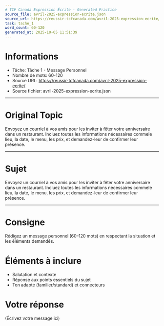 ```yaml
---
# TCF Canada Expression Écrite - Generated Practice
source_file: avril-2025-expression-ecrite.json
source_url: https://reussir-tcfcanada.com/avril-2025-expression-ecrite/
task: tache_1
word_count: 60-120
generated_at: 2025-10-05 11:51:39
---
```


# Informations
- Tâche: Tâche 1 - Message Personnel
- Nombre de mots: 60-120
- Source URL: https://reussir-tcfcanada.com/avril-2025-expression-ecrite/
- Source fichier: avril-2025-expression-ecrite.json

---

# Original Topic
Envoyez un courriel à vos amis pour les inviter à fêter votre anniversaire dans un restaurant. Incluez toutes les informations nécessaires commele lieu, la date, le menu, les prix, et demandez-leur de confirmer leur présence.

---

# Sujet
Envoyez un courriel à vos amis pour les inviter à fêter votre anniversaire dans un restaurant. Incluez toutes les informations nécessaires commele lieu, la date, le menu, les prix, et demandez-leur de confirmer leur présence.

---
# Consigne
Rédigez un message personnel (60–120 mots) en respectant la situation et les éléments demandés.

# Éléments à inclure
- Salutation et contexte
- Réponse aux points essentiels du sujet
- Ton adapté (familier/standard) et connecteurs

# Votre réponse
(Écrivez votre message ici)
